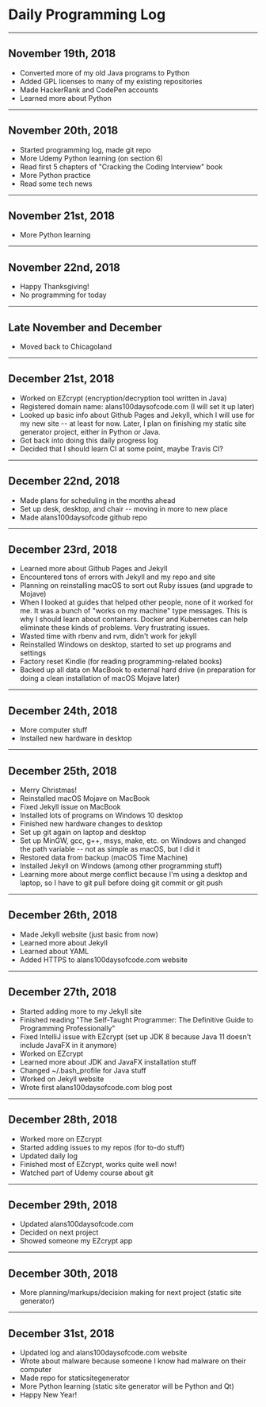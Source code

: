 # Daily Programming Log
---
## November 19th, 2018

* Converted more of my old Java programs to Python
* Added GPL licenses to many of my existing repositories
* Made HackerRank and CodePen accounts
* Learned more about Python

---

## November 20th, 2018

* Started programming log, made git repo
* More Udemy Python learning (on section 6)
* Read first 5 chapters of "Cracking the Coding Interview" book
* More Python practice
* Read some tech news

---

## November 21st, 2018

* More Python learning

---

## November 22nd, 2018

* Happy Thanksgiving!
* No programming for today

---

## Late November and December

* Moved back to Chicagoland

---

## December 21st, 2018

* Worked on EZcrypt (encryption/decryption tool written in Java)
* Registered domain name: alans100daysofcode.com (I will set it up later)
* Looked up basic info about Github Pages and Jekyll, which I will use for my new site -- at least for now. Later, I plan on finishing my static site generator project, either in Python or Java.
* Got back into doing this daily progress log
* Decided that I should learn CI at some point, maybe Travis CI?

---

## December 22nd, 2018

* Made plans for scheduling in the months ahead
* Set up desk, desktop, and chair -- moving in more to new place
* Made alans100daysofcode github repo

---

## December 23rd, 2018

* Learned more about Github Pages and Jekyll
* Encountered tons of errors with Jekyll and my repo and site
* Planning on reinstalling macOS to sort out Ruby issues (and upgrade to Mojave)
* When I looked at guides that helped other people, none of it worked for me. It was a bunch of "works on my machine" type messages. This is why I should learn about containers. Docker and Kubernetes can help eliminate these kinds of problems. Very frustrating issues. 
* Wasted time with rbenv and rvm, didn't work for jekyll
* Reinstalled Windows on desktop, started to set up programs and settings
* Factory reset Kindle (for reading programming-related books)
* Backed up all data on MacBook to external hard drive (in preparation for doing a clean installation of macOS Mojave later)

---

## December 24th, 2018

* More computer stuff
* Installed new hardware in desktop

---

## December 25th, 2018

* Merry Christmas!
* Reinstalled macOS Mojave on MacBook
* Fixed Jekyll issue on MacBook
* Installed lots of programs on Windows 10 desktop
* Finished new hardware changes to desktop
* Set up git again on laptop and desktop
* Set up MinGW, gcc, g++, msys, make, etc. on Windows and changed the path variable -- not as simple as macOS, but I did it
* Restored data from backup (macOS Time Machine)
* Installed Jekyll on Windows (among other programming stuff)
* Learning more about merge conflict because I'm using a desktop and laptop, so I have to git pull before doing git commit or git push

---

## December 26th, 2018

* Made Jekyll website (just basic from now)
* Learned more about Jekyll
* Learned about YAML
* Added HTTPS to alans100daysofcode.com website

---

## December 27th, 2018

* Started adding more to my Jekyll site
* Finished reading "The Self-Taught Programmer: The Definitive Guide to Programming Professionally"
* Fixed IntelliJ issue with EZcrypt (set up JDK 8 because Java 11 doesn't include JavaFX in it anymore)
* Worked on EZcrypt
* Learned more about JDK and JavaFX installation stuff
* Changed ~/.bash_profile for Java stuff
* Worked on Jekyll website
* Wrote first alans100daysofcode.com blog post

---

## December 28th, 2018

* Worked more on EZcrypt
* Started adding issues to my repos (for to-do stuff)
* Updated daily log
* Finished most of EZcrypt, works quite well now!
* Watched part of Udemy course about git

---

## December 29th, 2018

* Updated alans100daysofcode.com
* Decided on next project
* Showed someone my EZcrypt app

---

## December 30th, 2018

* More planning/markups/decision making for next project (static site generator)

---

## December 31st, 2018

* Updated log and alans100daysofcode.com website
* Wrote about malware because someone I know had malware on their computer
* Made repo for staticsitegenerator
* More Python learning (static site generator will be Python and Qt)
* Happy New Year!




